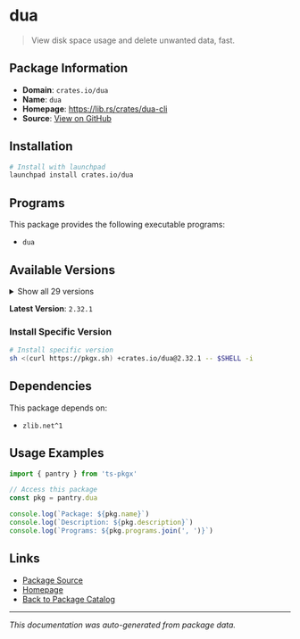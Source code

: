 # dua

> View disk space usage and delete unwanted data, fast.

## Package Information

- **Domain**: `crates.io/dua`
- **Name**: `dua`
- **Homepage**: https://lib.rs/crates/dua-cli
- **Source**: [View on GitHub](https://github.com/pkgxdev/pantry/tree/main/projects/crates.io/dua/package.yml)

## Installation

```bash
# Install with launchpad
launchpad install crates.io/dua
```

## Programs

This package provides the following executable programs:

- `dua`

## Available Versions

<details>
<summary>Show all 29 versions</summary>

- `2.32.1`, `2.32.0`, `2.31.0`, `2.30.1`, `2.30.0`
- `2.29.4`, `2.29.3`, `2.29.2`, `2.29.1`, `2.29.0`
- `2.28.0`, `2.27.2`, `2.27.1`, `2.27.0`, `2.26.0`
- `2.25.0`, `2.24.2`, `2.24.1`, `2.24.0`, `2.23.0`
- `2.22.0`, `2.21.0`, `2.20.3`, `2.20.2`, `2.20.1`
- `2.20.0`, `2.19.2`, `2.19.1`, `2.19.0`

</details>

**Latest Version**: `2.32.1`

### Install Specific Version

```bash
# Install specific version
sh <(curl https://pkgx.sh) +crates.io/dua@2.32.1 -- $SHELL -i
```

## Dependencies

This package depends on:

- `zlib.net^1`

## Usage Examples

```typescript
import { pantry } from 'ts-pkgx'

// Access this package
const pkg = pantry.dua

console.log(`Package: ${pkg.name}`)
console.log(`Description: ${pkg.description}`)
console.log(`Programs: ${pkg.programs.join(', ')}`)
```

## Links

- [Package Source](https://github.com/pkgxdev/pantry/tree/main/projects/crates.io/dua/package.yml)
- [Homepage](https://lib.rs/crates/dua-cli)
- [Back to Package Catalog](../../../package-catalog.md)

---

*This documentation was auto-generated from package data.*

